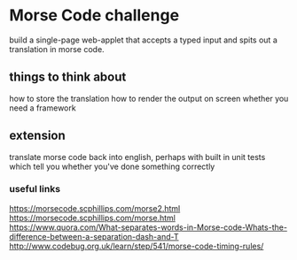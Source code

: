 # Morse Code challenge

build a single-page web-applet that accepts a typed input and spits out a translation in morse code.

## things to think about

how to store the translation
how to render the output on screen
whether you need a framework

## extension

translate morse code back into english, perhaps with built in unit tests which tell you whether you've done something correctly

### useful links

https://morsecode.scphillips.com/morse2.html
https://morsecode.scphillips.com/morse.html
https://www.quora.com/What-separates-words-in-Morse-code-Whats-the-difference-between-a-separation-dash-and-T
http://www.codebug.org.uk/learn/step/541/morse-code-timing-rules/
